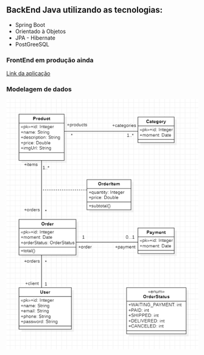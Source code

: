 ## BackEnd Java utilizando as tecnologias:
* Spring Boot
* Orientado à Objetos
* JPA - Hibernate
* PostGreeSQL

### FrontEnd em produção ainda 
[Link da aplicação](https://spring-test-home.herokuapp.com/) 

### Modelagem de dados
![Modelo](src/main/resources/img/Modelo.png)